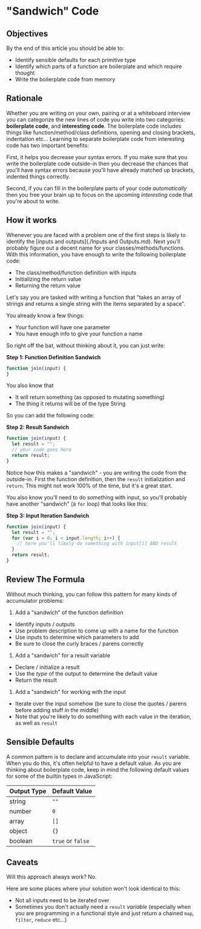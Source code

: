 # "Sandwich" Code

## Objectives

By the end of this article you should be able to:

- Identify sensible defaults for each primitive type
- Identify which parts of a function are boilerplate and which require thought
- Write the boilerplate code from memory

## Rationale

Whether you are writing on your own, pairing or at a whiteboard interview you can categorize the new lines of code you write into two categories:  **boilerplate code**, and **interesting code**.  The boilerplate code includes things like function/method/class definitions, opening and closing brackets, indentation etc...  Learning to separate boilerplate code from interesting code has two important benefits:

First, it helps you decrease your syntax errors.  If you make sure that you write the boilerplate code outside-in then you decrease the chances that you'll have syntax errors because you'll have already matched up brackets, indented things correctly.

Second, if you can fill in the boilerplate parts of your code _automatically_ then you free your brain up to focus on the upcoming _interesting_ code that you're about to write.

## How it works

Whenever you are faced with a problem one of the first steps is likely to identify the [inputs and outputs](./Inputs and Outputs.md).  Next you'll probably figure out a decent name for your classes/methods/functions.  With this information, you have enough to write the following boilerplate code:

- The class/method/function definition with inputs
- Initializing the return value
- Returning the return value

Let's say you are tasked with writing a function that "takes an array of strings and returns a single string with the items separated by a space".

You already know a few things:

- Your function will have one parameter
- You have enough info to give your function a name

So right off the bat, without thinking about it, you can just write:

**Step 1: Function Definition Sandwich**

```js
function join(input) {
}
```

You also know that

- It will return something (as opposed to mutating something)
- The thing it returns will be of the type String

So you can add the following code:

**Step 2: Result Sandwich**

```js
function join(input) {
  let result = "";
  // your code goes here
  return result;
}
```

Notice how this makes a "sandwich" - you are writing the code from the outside-in.  First the function definition, then the `result` initialization and `return`.  This might not work 100% of the time, but it's a great start.

You also know you'll need to do something with input, so you'll probably have another "sandwich" (a `for` loop) that looks like this:

**Step 3: Input Iteration Sandwich**

```js
function join(input) {
  let result = "";
  for (var i = 0; i < input.length; i++) {
    // here you'll likely do something with input[i] AND result
  }
  return result;
}
```

## Review The Formula

Without much thinking, you can follow this pattern for many kinds of accumulator problems:

1. Add a "sandwich" of the function definition
  - Identify inputs / outputs
  - Use problem description to come up with a name for the function
  - Use inputs to determine which parameters to add
  - Be sure to close the curly braces / parens correctly
1. Add a "sandwich" for a result variable
  - Declare / initialize a result
  - Use the _type_ of the output to determine the default value
  - Return the result
1. Add a "sandwich" for working with the input
  - Iterate over the input somehow (be sure to close the quotes / parens before adding stuff in the middle)
  - Note that you're likely to do something with each value in the iteration, as well as `result`

## Sensible Defaults

A common pattern is to declare and accumulate into your `result` variable.  When you do this, it's often helpful to have a default value.  As you are thinking about boilerplate code, keep in mind the following default values for some of the builtin types in JavaScript:

| Output Type | Default Value     |
| :---------- | :-------------    |
| string      | `""`              |
| number      | `0`               |
| array       | `[]`              |
| object      | `{}`              |
| boolean     | `true` or `false` |

## Caveats

Will this approach always work?  No.

Here are some places where your solution won't look identical to this:

- Not all inputs need to be iterated over
- Sometimes you don't actually need a `result` _variable_ (especially when you are programming in a functional style and just return a chained `map`, `filter`, `reduce` etc...)
